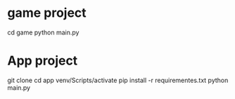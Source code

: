 # game project

cd game
python main.py


# App project

git clone 
cd app
venv/Scripts/activate
pip install -r requirementes.txt
python main.py
